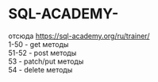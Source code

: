 # SQL-ACADEMY-
отсюда https://sql-academy.org/ru/trainer/  
1-50 - get методы  
51-52 - post методы  
53 - patch/put методы  
54 - delete методы  
